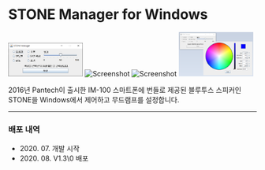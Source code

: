 # STONE Manager for Windows

<img src="Images/program_main.png" width="30%" height="30%" alt="Screenshot"></img>
<img src="Images/program_run1.png" width="30%" height="30%" alt="Screenshot"></img>
<img src="Images/program_run2.png" width="30%" height="30%" alt="Screenshot"></img>
<img src="Images/program_color.png" width="30%" height="30%" alt="Screenshot"></img>

2016년 Pantech이 출시한 IM-100 스마트폰에 번들로 제공된 블루투스 스피커인 STONE을
Windows에서 제어하고 무드램프를 설정합니다.

***

### 배포 내역
* 2020\. 07\. 개발 시작
* 2020\. 08\. V1\.3\0 배포